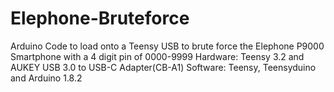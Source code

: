 # Elephone-Bruteforce
Arduino Code to load onto a Teensy USB to brute force the Elephone P9000 Smartphone with a 4 digit pin of 0000-9999
Hardware: Teensy 3.2 and AUKEY USB 3.0 to USB-C Adapter(CB-A1)
Software: Teensy, Teensyduino and Arduino 1.8.2
